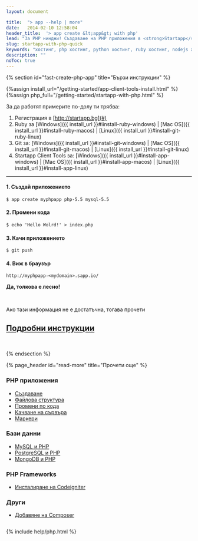 ```yaml
---
layout: document

title:  "> app --help | more"
date:   2014-02-10 12:58:04
header_title:  '> app create &lt;app&gt; with php'
lead: "За PHP нинджи! Създаване на PHP приложения в <strong>Startapp</strong> cloud за 5 минути"
slug: startapp-with-php-quick
keywords: "хостинг, php хостинг, python хостинг, ruby хостинг, nodejs хостинг"
description: ""
noToc: true
---
```


{% section id="fast-create-php-app" title="Бързи инструкции" %}

{%assign install_url="/getting-started/app-client-tools-install.html" %}
{%assign php_full="/getting-started/startapp-with-php.html" %}

За да работят примерите по-долу ти трябва:

1. Регистрация в [http://startapp.bg](#)
2. Ruby за [Windows]({{ install_url }}#iinstall-ruby-windows) | [Mac OS]({{ install_url }}#install-ruby-macos) | [Linux]({{ install_url }}#install-git-ruby-linux)
3. Git за: [Windows]({{ install_url }}#install-git-windows) | [Mac OS]({{ install_url }}#install-git-macos) | [Linux]({{ install_url }}#install-git-linux)
4. Startapp Client Tools за: [Windows]({{ install_url }}#install-app-windows) | [Mac OS]({{ install_url }}#install-app-macos) | [Linux]({{ install_url }}#install-app-linux)

---

#### 1. Създай приложението

    $ app create myphpapp php-5.5 mysql-5.5


#### 2. Промени кода

    $ echo 'Hello Wolrd!' > index.php

#### 3. Качи приложението

    $ git push


#### 4. Виж в браузър

    http://myphpapp-<mydomain>.sapp.io/


**Да, толкова е лесно!**

<br />

<div class="text-center">
  <p class="lead">Ако тази информация не е достатъчна, тогава прочети</p>
  <h2><a class="btn btn-primary btn-lg" href="{{ php_full }}" alt="Подробни инструкции за инсталиране на PHP приложение">Подробни инструкции</a></h2>
</div>

<br />

{% endsection %}


<div class="document-content-section">
{% page_header id="read-more" title="Прочети още" %}

<section class="read-more no-border">
  <div class="row" style="overflow: hidden;">
    <div class="col-sm-6 col-md-4 col-xs-12">
      <div class="thumbnail">
        <div class="caption">
          <h3>PHP приложения</h3>
          <ul class="list-unstyled">
              <li><a href="{{ php_full }}#create-php-app-in-details">Създаване</a></li>
              <li><a href="{{ php_full }}#file-structure">Файлова структура</a></li>
              <li><a href="{{ php_full }}#make-code-changes">Промени по кода</a></li>
              <li><a href="{{ php_full }}#deployment">Качване на сървъра</a></li>
              <li><a href="{{ php_full }}#markers">Маркери</a></li>
          </ul>
        </div>
      </div>
    </div>
    <div class="col-sm-6 col-md-4 col-xs-12">
      <div class="thumbnail">
        <div class="caption">
          <h3>Бази данни</h3>
          <ul class="list-unstyled">
             <li><a href="{{ php_full }}#add-mysql-to-app">MySQL и PHP</a></li>
             <li><a href="{{ php_full }}#add-postgresql-to-app">PostgreSQL и PHP</a></li>
             <li><a href="{{ php_full }}#add-mongo-to-app">MongoDB и PHP</a></li>
          </ul>
        </div>
      </div>
    </div>
    <div class="col-sm-6 col-md-4 col-xs-12">
      <div class="thumbnail">
        <div class="caption">
          <h3>PHP Frameworks</h3>
          <ul class="list-unstyled">
            <li><a href="{{ php_full }}#create-codeigniter-app">Инсталиране на Codeigniter</a></li>
          </ul>
        </div>
      </div>
    </div>
    <div class="col-sm-6 col-md-4 col-xs-12">
      <div class="thumbnail">
        <div class="caption">
          <h3>Други</h3>
          <ul class="list-unstyled">
            <li><a href="{{ php_full }}#add-composer">Добавяне на Composer</a></li>
        </div>
      </div>
    </div>
  </div>
</section>
</div>

{% include help/php.html %}
